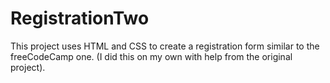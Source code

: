 # RegistrationTwo
This project uses HTML and CSS to create a registration form similar to the freeCodeCamp one. (I did this on my own with help from the original project).
